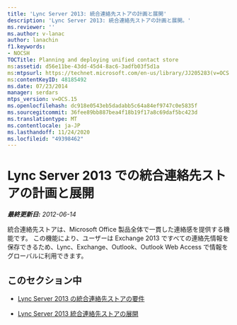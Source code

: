 ```yaml
---
title: 'Lync Server 2013: 統合連絡先ストアの計画と展開'
description: 'Lync Server 2013: 統合連絡先ストアの計画と展開。'
ms.reviewer: ''
ms.author: v-lanac
author: lanachin
f1.keywords:
- NOCSH
TOCTitle: Planning and deploying unified contact store
ms:assetid: d56e11be-43dd-45d4-8ac6-3adfb03f5d1a
ms:mtpsurl: https://technet.microsoft.com/en-us/library/JJ205283(v=OCS.15)
ms:contentKeyID: 48185492
ms.date: 07/23/2014
manager: serdars
mtps_version: v=OCS.15
ms.openlocfilehash: dc918e0543eb5dadabb5c64a84ef9747c0e5835f
ms.sourcegitcommit: 36fee89bb887bea4f18b19f17a8c69daf5bc423d
ms.translationtype: MT
ms.contentlocale: ja-JP
ms.lasthandoff: 11/24/2020
ms.locfileid: "49398462"
---
```

# <a name="planning-and-deploying-unified-contact-store-in-lync-server-2013"></a>Lync Server 2013 での統合連絡先ストアの計画と展開

<div data-xmlns="http://www.w3.org/1999/xhtml">

<div class="topic" data-xmlns="http://www.w3.org/1999/xhtml" data-msxsl="urn:schemas-microsoft-com:xslt" data-cs="https://msdn.microsoft.com/">

<div data-asp="https://msdn2.microsoft.com/asp">



</div>

<div id="mainSection">

<div id="mainBody">

<span> </span>

_**最終更新日:** 2012-06-14_

統合連絡先ストアは、Microsoft Office 製品全体で一貫した連絡感を提供する機能です。 この機能により、ユーザーは Exchange 2013 ですべての連絡先情報を保存できるため、Lync、Exchange、Outlook、Outlook Web Access で情報をグローバルに利用できます。

<div>

## <a name="in-this-section"></a>このセクション中

  - [Lync Server 2013 の統合連絡先ストアの要件](lync-server-2013-requirements-for-unified-contact-store.md)

  - [Lync Server 2013 統合連絡先ストアの展開](lync-server-2013-deploying-unified-contact-store.md)

</div>

</div>

<span> </span>

</div>

</div>

</div>

